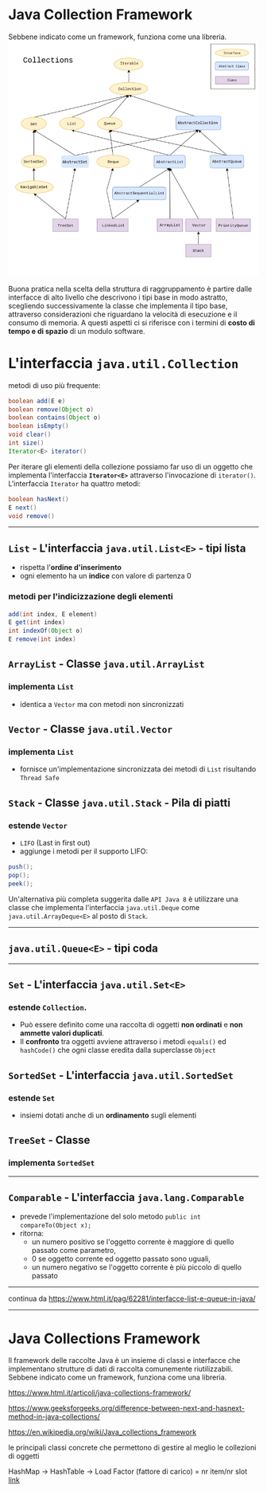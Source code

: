 # Java Collection Framework
Sebbene indicato come un framework, funziona come una libreria. 
![Java Collection Framework](./Java.util.Collection_hierarchy.svg.png)

Buona pratica nella scelta della struttura di raggruppamento è partire dalle interfacce di alto livello che descrivono i tipi base in modo astratto, scegliendo successivamente la classe che implementa il tipo base, attraverso considerazioni che riguardano la velocità di esecuzione e il consumo di memoria. A questi aspetti ci si riferisce con i termini di **costo di tempo e di spazio** di un modulo software.

# L'interfaccia `java.util.Collection` 
metodi di uso più frequente:
```java
boolean add(E e)
boolean remove(Object o)
boolean contains(Object o)
boolean isEmpty()
void clear()
int size()
Iterator<E> iterator()
```
Per iterare gli elementi della collezione possiamo far uso di un oggetto che implementa l'interfaccia **`Iterator<E>`** attraverso l'invocazione di `iterator()`.  
L'interfaccia `Iterator` ha quattro metodi:
```java
boolean hasNext()
E next()
void remove()
```

---
## `List` - L'interfaccia `java.util.List<E>` - tipi lista
- rispetta l'**ordine d'inserimento**
- ogni elemento ha un **indice** con valore di partenza 0
### metodi per l'indicizzazione degli elementi
```java
add(int index, E element)
E get(int index)
int indexOf(Object o)
E remove(int index)
```

## `ArrayList` - Classe `java.util.ArrayList`
### implementa `List`
- identica a `Vector` ma con metodi non sincronizzati

## `Vector` - Classe `java.util.Vector`
### implementa `List`
- fornisce un'implementazione sincronizzata dei metodi di `List` risultando `Thread Safe`

## `Stack` - Classe `java.util.Stack` - Pila di piatti
### estende `Vector`
- `LIFO` (Last in first out)
- aggiunge i metodi per il supporto LIFO:
```java
push();
pop();
peek();
```
Un'alternativa più completa suggerita dalle `API Java 8` è utilizzare una classe che implementa l'interfaccia
`java.util.Deque` come `java.util.ArrayDeque<E>` al posto di `Stack`.

---
## `java.util.Queue<E>` - tipi coda

---
## `Set` - L'interfaccia `java.util.Set<E>` 
### estende `Collection`.  
- Può essere definito come una raccolta di oggetti **non ordinati** e **non ammette valori duplicati**.
- Il **confronto** tra oggetti avviene attraverso i metodi `equals()` ed `hashCode()` che ogni classe eredita dalla superclasse `Object`

## `SortedSet` - L'interfaccia `java.util.SortedSet`
### estende `Set`
- insiemi dotati anche di un **ordinamento** sugli elementi 

## `TreeSet` - Classe
### implementa `SortedSet`

---
## `Comparable` - L'interfaccia `java.lang.Comparable`
- prevede l'implementazione del solo metodo `public int compareTo(Object x);`
- ritorna:
    - un numero positivo se l'oggetto corrente è maggiore di quello passato come parametro, 
    - 0 se oggetto corrente ed oggetto passato sono uguali,
    - un numero negativo se l'oggetto corrente è più
piccolo di quello passato

---
continua da https://www.html.it/pag/62281/interfacce-list-e-queue-in-java/

---
# Java Collections Framework
Il framework delle raccolte Java è un insieme di classi e interfacce che implementano strutture di dati di raccolta comunemente riutilizzabili. Sebbene indicato come un framework, funziona come una libreria.

https://www.html.it/articoli/java-collections-framework/

https://www.geeksforgeeks.org/difference-between-next-and-hasnext-method-in-java-collections/

https://en.wikipedia.org/wiki/Java_collections_framework

le principali classi concrete che permettono di gestire al meglio le collezioni di oggetti

HashMap -> HashTable -> Load Factor (fattore di carico) = nr item/nr slot  
[link](https://www.youtube.com/watch?v=1AYnE4MdsCc)